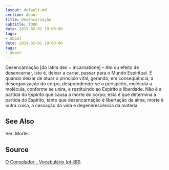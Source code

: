```yaml
---
layout: default-md
section: About
title: Desencarnação
subtitle: TODO
date: 2019-02-01 19:00:00
tags:
- about
date: 2019-02-01 19:00:00
tags: 
- about
---
```


Desencarnação [do latim des + incarnatione] – Ato ou efeito de desencarnar, isto é, deixar a carne, passar para o Mundo Espiritual. É quando deixar de atuar o princípio vital, gerando, em conseqüência, a desorganização do corpo, desprendendo-se o perispírito, molécula a molécula, conforme se unira, e restituindo ao Espírito a liberdade. Não é a partida do Espírito que causa a morte do corpo; esta é que determina a partida do Espírito, tanto que desencarnação é libertação da alma, morte é outra coisa, a cessação da vida e degenerescência da matéria.


## See Also
Ver: Morte.

## Source
[O Consolador - Vocabulário (pt-BR)](http://www.oconsolador.com.br/linkfixo/vocabulario/principal.html)

